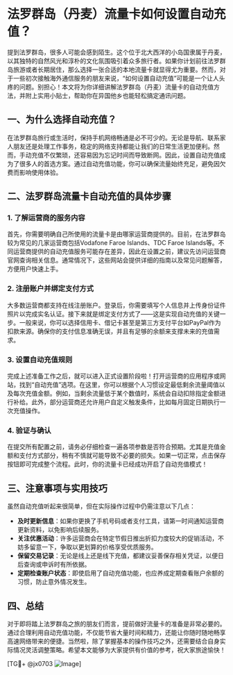 # 法罗群岛（丹麦）流量卡如何设置自动充值？

提到法罗群岛，很多人可能会感到陌生。这个位于北大西洋的小岛国隶属于丹麦，以其独特的自然风光和淳朴的文化氛围吸引着众多旅行者。如果你计划前往法罗群岛旅游或者长期居住，那么选择一张合适的本地流量卡就显得尤为重要。然而，对于一些初次接触海外通信服务的朋友来说，“如何设置自动充值”可能是一个让人头疼的问题。别担心！本文将为你详细讲解法罗群岛（丹麦）流量卡的自动充值方法，并附上实用小贴士，帮助你在异国他乡也能轻松搞定通讯问题。

## 一、为什么选择自动充值？

在法罗群岛旅行或生活时，保持手机网络畅通是必不可少的。无论是导航、联系家人朋友还是处理工作事务，稳定的网络支持都能让我们的日常生活更加便利。然而，手动充值不仅繁琐，还容易因为忘记时间而导致断网。因此，设置自动充值成为了很多人的首选方案。通过自动充值功能，你可以确保流量始终充足，避免因欠费而影响使用体验。

## 二、法罗群岛流量卡自动充值的具体步骤

### 1. 了解运营商的服务内容

首先，你需要明确自己所使用的流量卡是由哪家运营商提供的。目前，在法罗群岛较为常见的几家运营商包括Vodafone Faroe Islands、TDC Faroe Islands等。不同运营商提供的自动充值服务可能存在差异，因此在设置之前，建议先访问运营商官网查询相关信息。通常情况下，这些网站会提供详细的指南以及常见问题解答，方便用户快速上手。

### 2. 注册账户并绑定支付方式

大多数运营商都支持在线注册账户。登录后，你需要填写个人信息并上传身份证件照片以完成实名认证。接下来就是绑定支付方式了——这是实现自动充值的关键一步。一般来说，你可以选择信用卡、借记卡甚至是第三方支付平台如PayPal作为扣款来源。确保你的支付信息准确无误，并且有足够的余额来支撑未来的充值需求。

### 3. 设置自动充值规则

完成上述准备工作之后，就可以进入正式设置阶段啦！打开运营商的应用程序或网站，找到“自动充值”选项。在这里，你可以根据个人习惯设定最低剩余流量阈值以及每次充值金额。例如，当剩余流量低于某个数值时，系统会自动扣除指定金额进行补给。此外，部分运营商还允许用户自定义触发条件，比如每月固定日期执行一次充值操作。

### 4. 验证与确认

在提交所有配置之前，请务必仔细检查一遍各项参数是否符合预期。尤其是充值金额和支付方式部分，稍有不慎就可能导致不必要的损失。如果一切正常，点击保存按钮即可完成整个流程。此时，你的流量卡已经成功开启了自动充值模式！

## 三、注意事项与实用技巧

虽然自动充值听起来很简单，但在实际操作过程中仍需注意以下几点：

- **及时更新信息**：如果你更换了手机号码或者支付工具，请第一时间通知运营商更新资料，以免影响后续服务。
- **关注优惠活动**：许多运营商会在特定节假日推出折扣力度较大的促销活动，不妨多留意一下，争取以更划算的价格享受优质服务。
- **保留交易记录**：无论是线上还是线下充值，都建议妥善保存相关凭证，以便日后查询或申诉时有所依据。
- **定期检查账户状态**：即使启用了自动充值功能，也应养成定期查看账户余额的习惯，防止意外情况发生。

## 四、总结

对于即将踏上法罗群岛之旅的朋友们而言，提前做好流量卡的准备是非常必要的。通过合理利用自动充值功能，不仅能节省大量时间和精力，还能让你随时随地畅享高速网络带来的便捷。当然啦，除了掌握基本的操作技巧之外，还需要结合自身实际情况灵活调整策略。希望本文能够为大家提供有价值的参考，祝大家旅途愉快！

[TG💪+ @jx0703 ![Image](https://github.com/user-attachments/assets/dbca1d08-cadb-493c-b0ec-ad6f7a83f270)]